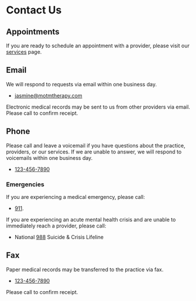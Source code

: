 # Contact Us

## Appointments

If you are ready to schedule an appointment with a provider, please visit our [services](services.md) page.

## Email

We will respond to requests via email within one business day.

- [jasmine@motmtherapy.com](mailto:jasmine@motmtherapy.com)

Electronic medical records may be sent to us from other providers via email. Please call to confirm receipt.

## Phone

Please call and leave a voicemail if you have questions about the practice, providers, or our services.
If we are unable to answer, we will respond to voicemails within one business day.

- [123-456-7890](tel:1234567890)

### Emergencies

If you are experiencing a medical emergency, please call:

- [911](tel:911).

If you are experiencing an acute mental health crisis and are unable to immediately reach a provider,
please call:

- National [988](tel:988) Suicide & Crisis Lifeline

## Fax

Paper medical records may be transferred to the practice via fax.

- [123-456-7890](tel:1234567890)

Please call to confirm receipt.
